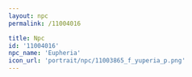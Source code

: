 ```yaml
---
layout: npc
permalink: /11004016

title: Npc
id: '11004016'
npc_name: 'Eupheria'
icon_url: 'portrait/npc/11003865_f_yuperia_p.png'
---
```

